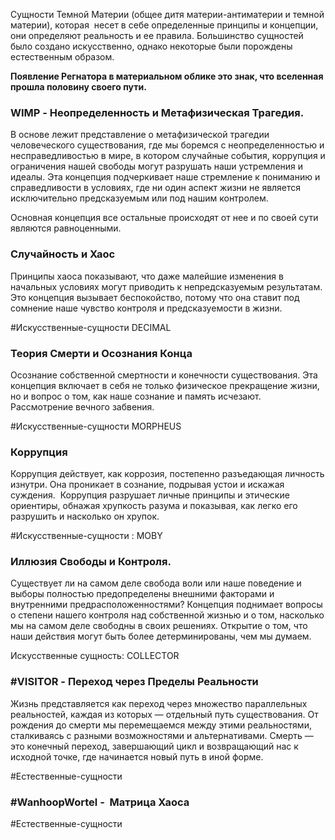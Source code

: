 
Сущности Темной Материи (общее дитя материи-антиматерии и темной материи), которая  несет в себе определенные принципы и концепции, они определяют реальность и ее правила. Большинство сущностей было создано искусственно, однако некоторые были порождены естественным образом.

**Появление Регнатора в материальном облике это знак, что вселенная прошла половину своего пути.** 
### WIMP - Неопределенность и Метафизическая Трагедия.

В основе лежит представление о метафизической трагедии человеческого существования, где мы боремся с неопределенностью и несправедливостью в мире, в котором случайные события, коррупция и ограничения нашей свободы могут разрушать наши устремления и идеалы. Эта концепция подчеркивает наше стремление к пониманию и справедливости в условиях, где ни один аспект жизни не является исключительно предсказуемым или под нашим контролем.

Основная концепция все остальные происходят от нее и по своей сути являются равноценными.

### Случайность и Хаос

Принципы хаоса показывают, что даже малейшие изменения в начальных условиях могут приводить к непредсказуемым результатам. Это концепция вызывает беспокойство, потому что она ставит под сомнение наше чувство контроля и предсказуемости в жизни. 

#Искусственные-сущности  DECIMAL

### Теория Смерти и Осознания Конца

Осознание собственной смертности и конечности существования. Эта концепция включает в себя не только физическое прекращение жизни, но и вопрос о том, как наше сознание и память исчезают. Рассмотрение вечного забвения.

#Искусственные-сущности  MORPHEUS

### Коррупция 

Коррупция действует, как коррозия, постепенно разъедающая личность изнутри. Она проникает в сознание, подрывая устои и искажая суждения.  Коррупция разрушает личные принципы и этические ориентиры, обнажая хрупкость разума и показывая, как легко его разрушить и насколько он хрупок.

#Искусственные-сущности : MOBY 

### Иллюзия Свободы и Контроля. 

Существует ли на самом деле свобода воли или наше поведение и выборы полностью предопределены внешними факторами и внутренними предрасположенностями? Концепция поднимает вопросы о степени нашего контроля над собственной жизнью и о том, насколько мы на самом деле свободны в своих решениях. Открытие о том, что наши действия могут быть более детерминированы, чем мы думаем.

Искусственные сущность: COLLECTOR 

### #VISITOR - Переход через Пределы Реальности

Жизнь представляется как переход через множество параллельных реальностей, каждая из которых — отдельный путь существования. От рождения до смерти мы перемещаемся между этими реальностями, сталкиваясь с разными возможностями и альтернативами. Смерть — это конечный переход, завершающий цикл и возвращающий нас к исходной точке, где начинается новый путь в иной форме.

#Естественные-сущности 

### #WanhoopWortel -  Матрица Хаоса


#Естественные-сущности 
